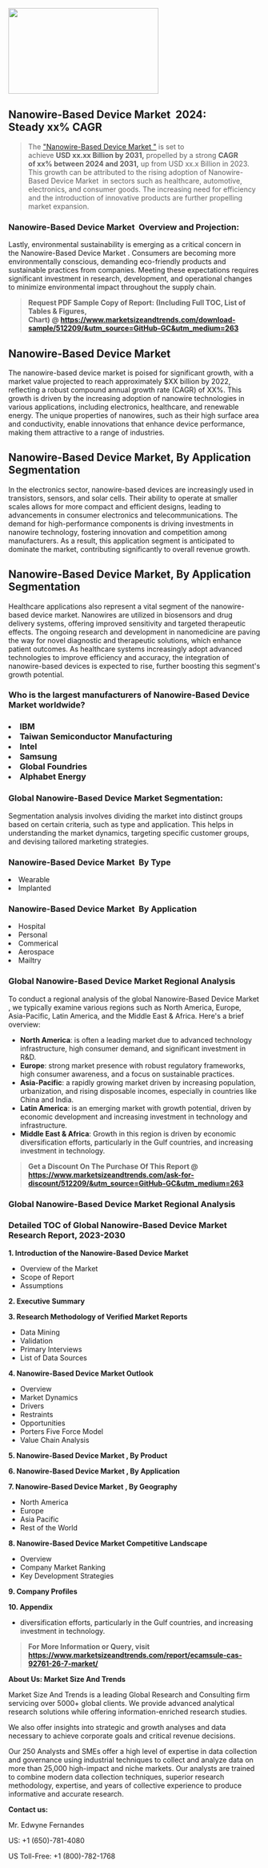 <p><img class="alignnone size-medium wp-image-20088" src="https://ffe5etoiles.com/wp-content/uploads/2024/12/MST1-300x171.png" alt="" width="300" height="171" /></p><h2 id="ember46" class="ember-view reader-text-block__heading-2">Nanowire-Based Device Market &nbsp;2024: Steady&nbsp;xx% CAGR</h2><blockquote id="ember47" class="ember-view reader-text-block__blockquote">The&nbsp;<a class="app-aware-link " href="https://www.marketsizeandtrends.com/download-sample/512209/&utm_source=GitHub-GC&utm_medium=263" target="_blank" data-test-app-aware-link="">"Nanowire-Based Device Market "</a>&nbsp;is set to achieve&nbsp;<strong>USD&nbsp;xx.xx&nbsp;Billion by 2031,</strong>&nbsp;propelled by a strong&nbsp;<strong>CAGR of&nbsp;xx% between 2024 and 2031,</strong>&nbsp;up from USD xx.x Billion in 2023. This growth can be attributed to the rising adoption of&nbsp;Nanowire-Based Device Market &nbsp;in sectors such as healthcare, automotive, electronics, and consumer goods. The increasing need for efficiency and the introduction of innovative products are further propelling market expansion.</blockquote><h3 id="ember48" class="ember-view reader-text-block__heading-3">Nanowire-Based Device Market &nbsp;Overview and Projection:</h3><p id="ember49" class="ember-view reader-text-block__paragraph">Lastly, environmental sustainability is emerging as a critical concern in the&nbsp;Nanowire-Based Device Market . Consumers are becoming more environmentally conscious, demanding eco-friendly products and sustainable practices from companies. Meeting these expectations requires significant investment in research, development, and operational changes to minimize environmental impact throughout the supply chain.</p><blockquote id="ember50" class="ember-view reader-text-block__blockquote"><strong>Request PDF Sample Copy of Report: (Including Full TOC, List of Tables &amp; Figures, Chart)&nbsp;@&nbsp;<strong><a href="https://www.marketsizeandtrends.com/download-sample/512209/&utm_source=GitHub-GC&utm_medium=263" target="_blank">https://www.marketsizeandtrends.com/download-sample/512209/&utm_source=GitHub-GC&utm_medium=263</a></strong></strong></blockquote><h3 class=""> <h2>Nanowire-Based Device Market</h2><p>The nanowire-based device market is poised for significant growth, with a market value projected to reach approximately $XX billion by 2022, reflecting a robust compound annual growth rate (CAGR) of XX%. This growth is driven by the increasing adoption of nanowire technologies in various applications, including electronics, healthcare, and renewable energy. The unique properties of nanowires, such as their high surface area and conductivity, enable innovations that enhance device performance, making them attractive to a range of industries.</p><h2>Nanowire-Based Device Market, By Application Segmentation</h2><p>In the electronics sector, nanowire-based devices are increasingly used in transistors, sensors, and solar cells. Their ability to operate at smaller scales allows for more compact and efficient designs, leading to advancements in consumer electronics and telecommunications. The demand for high-performance components is driving investments in nanowire technology, fostering innovation and competition among manufacturers. As a result, this application segment is anticipated to dominate the market, contributing significantly to overall revenue growth.</p><h2>Nanowire-Based Device Market, By Application Segmentation</h2><p>Healthcare applications also represent a vital segment of the nanowire-based device market. Nanowires are utilized in biosensors and drug delivery systems, offering improved sensitivity and targeted therapeutic effects. The ongoing research and development in nanomedicine are paving the way for novel diagnostic and therapeutic solutions, which enhance patient outcomes. As healthcare systems increasingly adopt advanced technologies to improve efficiency and accuracy, the integration of nanowire-based devices is expected to rise, further boosting this segment's growth potential.</p></h3><h3 id="" class="">Who is the largest manufacturers of&nbsp;Nanowire-Based Device Market worldwide?</h3><h3 class=""></Li><Li>IBM</Li><Li> Taiwan Semiconductor Manufacturing</Li><Li> Intel</Li><Li> Samsung</Li><Li> Global Foundries</Li><Li> Alphabet Energy</h3><h3 id="ember53" class="ember-view reader-text-block__heading-3">Global&nbsp;Nanowire-Based Device Market Segmentation:</h3><p id="ember54" class="ember-view reader-text-block__paragraph">Segmentation analysis involves dividing the market into distinct groups based on certain criteria, such as type and application. This helps in understanding the market dynamics, targeting specific customer groups, and devising tailored marketing strategies.</p><h3 id="" class="">Nanowire-Based Device Market &nbsp;By Type</h3><p></Li><Li>Wearable</Li><Li> Implanted</p><h3 id="" class="">Nanowire-Based Device Market &nbsp;By Application</h3><p class=""></Li><Li>Hospital</Li><Li> Personal</Li><Li> Commerical</Li><Li> Aerospace</Li><Li> Mailtry</p><h3 id="ember62" class="ember-view reader-text-block__heading-3">Global Nanowire-Based Device Market Regional Analysis</h3><p id="ember63" class="ember-view reader-text-block__paragraph">To conduct a regional analysis of the global Nanowire-Based Device Market , we typically examine various regions such as North America, Europe, Asia-Pacific, Latin America, and the Middle East &amp; Africa. Here's a brief overview:</p><ul><li><strong>North America</strong>: is often a leading market due to advanced technology infrastructure, high consumer demand, and significant investment in R&amp;D.</li><li><strong>Europe</strong>: strong market presence with robust regulatory frameworks, high consumer awareness, and a focus on sustainable practices.</li><li><strong>Asia-Pacific</strong>: a rapidly growing market driven by increasing population, urbanization, and rising disposable incomes, especially in countries like China and India.</li><li><strong>Latin America</strong>: is an emerging market with growth potential, driven by economic development and increasing investment in technology and infrastructure.</li><li><strong>Middle East &amp; Africa</strong>: Growth in this region is driven by economic diversification efforts, particularly in the Gulf countries, and increasing investment in technology.</li></ul><blockquote id="ember61" class="ember-view reader-text-block__blockquote"><strong>Get a Discount On The Purchase Of This Report @ <strong><a href="https://html-cleaner.com/" target="">https://www.marketsizeandtrends.com/ask-for-discount/512209/&utm_source=GitHub-GC&utm_medium=263</a></strong></strong></blockquote><h3 id="ember62" class="ember-view reader-text-block__heading-3">Global Nanowire-Based Device Market Regional Analysis</h3><h3 id="" class="">Detailed TOC of Global Nanowire-Based Device Market Research Report, 2023-2030</h3><p id="" class=""><strong>1. Introduction of the Nanowire-Based Device Market </strong></p><ul><li>Overview of the Market</li><li>Scope of Report</li><li>Assumptions</li></ul><p id="" class=""><strong>2. Executive Summary</strong></p><p id="" class=""><strong>3. Research Methodology of Verified Market Reports</strong></p><ul><li>Data Mining</li><li>Validation</li><li>Primary Interviews</li><li>List of Data Sources</li></ul><p id="" class=""><strong>4. Nanowire-Based Device Market Outlook</strong></p><ul><li>Overview</li><li>Market Dynamics</li><li>Drivers</li><li>Restraints</li><li>Opportunities</li><li>Porters Five Force Model</li><li>Value Chain Analysis</li></ul><p id="" class=""><strong>5. Nanowire-Based Device Market , By Product</strong></p><p id="" class=""><strong>6. Nanowire-Based Device Market , By Application</strong></p><p id="" class=""><strong>7. Nanowire-Based Device Market , By Geography</strong></p><ul><li>North America</li><li>Europe</li><li>Asia Pacific</li><li>Rest of the World</li></ul><p id="" class=""><strong>8. Nanowire-Based Device Market Competitive Landscape</strong></p><ul><li>Overview</li><li>Company Market Ranking</li><li>Key Development Strategies</li></ul><p id="" class=""><strong>9. Company Profiles</strong></p><p id="" class=""><strong>10. Appendix</strong></p><ul><li>diversification efforts, particularly in the Gulf countries, and increasing investment in technology.</li></ul><blockquote id="ember65" class="ember-view reader-text-block__blockquote"><strong>For More Information or Query, visit <strong><strong><a href="https://html-cleaner.com/" target="">https://www.marketsizeandtrends.com/report/ecamsule-cas-92761-26-7-market/</a></strong></strong></strong></blockquote><p id="" class=""><strong>About Us: Market Size And Trends</strong></p><p id="" class="">Market Size And Trends is a leading Global Research and Consulting firm servicing over 5000+ global clients. We provide advanced analytical research solutions while offering information-enriched research studies.</p><p id="" class="">We also offer insights into strategic and growth analyses and data necessary to achieve corporate goals and critical revenue decisions.</p><p id="" class="">Our 250 Analysts and SMEs offer a high level of expertise in data collection and governance using industrial techniques to collect and analyze data on more than 25,000 high-impact and niche markets. Our analysts are trained to combine modern data collection techniques, superior research methodology, expertise, and years of collective experience to produce informative and accurate research.</p><p id="" class=""><strong>Contact us:</strong></p><p id="" class="">Mr. Edwyne Fernandes</p><p id="" class="">US: +1 (650)-781-4080</p><p id="" class="">US Toll-Free: +1 (800)-782-1768</p>
